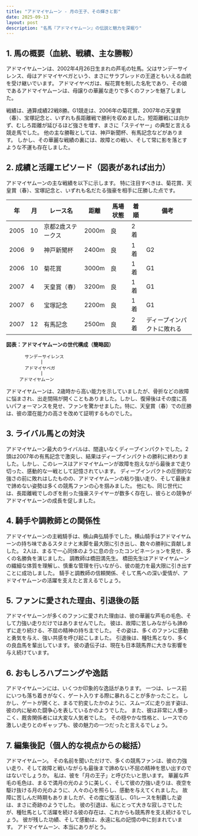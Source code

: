 ```yaml
---
title: "アドマイヤムーン - 月の王子、その輝きと影"
date: 2025-09-13
layout: post
description: "名馬『アドマイヤムーン』の伝説と魅力を深堀り"
---
```


## 1. 馬の概要（血統、戦績、主な勝鞍）

アドマイヤムーンは、2002年4月26日生まれの芦毛の牡馬。父はサンデーサイレンス、母はアドマイヤベガという、まさにサラブレッドの王道ともいえる血統を受け継いでいます。  アドマイヤベガは、桜花賞を制した名牝であり、その娘であるアドマイヤムーンは、母譲りの華麗な走りで多くのファンを魅了しました。

戦績は、通算成績22戦8勝。G1競走は、2006年の菊花賞、2007年の天皇賞（春）、宝塚記念と、いずれも長距離戦で勝利を収めました。短距離戦には向かず、むしろ距離が延びるほど強さを増す、まさに「ステイヤー」の典型と言える競走馬でした。  他の主な勝鞍としては、神戸新聞杯、有馬記念などがあります。  しかし、その華麗な戦績の裏には、故障との戦い、そして常に影を落とすような不運も存在しました。


## 2. 成績と活躍エピソード（図表があれば出力）

アドマイヤムーンの主な戦績を以下に示します。  特に注目すべきは、菊花賞、天皇賞（春）、宝塚記念と、いずれも名だたる強豪を相手に圧勝した点です。


| 年 | 月 | レース名 | 距離 | 馬場状態 | 着順 | 備考 |
|---|---|---|---|---|---|---|
| 2005 | 10 | 京都2歳ステークス | 2000m | 良 | 2着 |  |
| 2006 | 9 | 神戸新聞杯 | 2400m | 良 | 1着 | G2 |
| 2006 | 10 | 菊花賞 | 3000m | 良 | 1着 | G1 |
| 2007 | 4 | 天皇賞（春） | 3200m | 良 | 1着 | G1 |
| 2007 | 6 | 宝塚記念 | 2200m | 良 | 1着 | G1 |
| 2007 | 12 | 有馬記念 | 2500m | 良 | 2着 | ディープインパクトに敗れる |


**図表：アドマイヤムーンの世代構成（簡略図）**

```
       サンデーサイレンス
             |
       アドマイヤベガ
             |
     アドマイヤムーン
```

アドマイヤムーンは、2歳時から高い能力を示していましたが、骨折などの故障に悩まされ、出走間隔が開くこともありました。しかし、復帰後はその度に高いパフォーマンスを見せ、ファンを驚かせました。特に、天皇賞（春）での圧勝は、彼の潜在能力の高さを改めて証明するものでした。


## 3. ライバル馬との対決

アドマイヤムーン最大のライバルは、間違いなくディープインパクトでした。2頭は2007年の有馬記念で激突し、結果はディープインパクトの勝利に終わりました。しかし、このレースはアドマイヤムーンが故障を抱えながら最後まで走り切った、感動的な一戦として記憶されています。  ディープインパクトの圧倒的な強さの前に敗れはしたものの、アドマイヤムーンの粘り強い走り、そして最後まで諦めない姿勢は多くの競馬ファンの心を掴みました。  他にも、同じ世代には、長距離戦でしのぎを削った強豪ステイヤーが数多く存在し、彼らとの競争がアドマイヤムーンの成長を促しました。


## 4. 騎手や調教師との関係性

アドマイヤムーンの主戦騎手は、横山典弘騎手でした。横山騎手はアドマイヤムーンの持ち味であるスタミナと末脚を最大限に引き出し、数々の勝利に貢献しました。  2人は、まるで一心同体のように息の合ったコンビネーションを見せ、多くの名勝負を演じました。  調教師は橋田満先生。  橋田先生はアドマイヤムーンの繊細な体質を理解し、慎重な管理を行いながら、彼の能力を最大限に引き出すことに成功しました。  騎手と調教師の信頼関係、そして馬への深い愛情が、アドマイヤムーンの活躍を支えたと言えるでしょう。


## 5. ファンに愛された理由、引退後の話

アドマイヤムーンが多くのファンに愛された理由は、彼の華麗な芦毛の毛色、そして力強い走りだけではありませんでした。  彼は、故障に苦しみながらも諦めずに走り続ける、不屈の精神の持ち主でした。  その姿は、多くのファンに感動と勇気を与え、強い共感を呼び起こしました。  引退後は、種牡馬となり、多くの良血馬を輩出しています。  彼の遺伝子は、現在も日本競馬界に大きな影響を与え続けています。


## 6. おもしろハプニングや逸話

アドマイヤムーンには、いくつか印象的な逸話があります。  一つは、レース前にいつも落ち着きがなく、ゲート入りする際に暴れることが多かったこと。  しかし、ゲートが開くと、まるで豹変したかのように、スムーズに走り出す姿は、彼の内に秘めた闘争心を表しているかのようでした。  また、彼は非常に人懐っこく、厩舎関係者には大変な人気者でした。  その穏やかな性格と、レースでの激しい走りとのギャップも、彼の魅力の一つだったと言えるでしょう。


## 7. 編集後記（個人的な視点からの総括）

アドマイヤムーン。  その名前を聞いただけで、多くの競馬ファンは、彼の力強い走り、そして故障と戦いながらも最後まで諦めない不屈の精神を思い出すのではないでしょうか。  私は、彼を「月の王子」と呼びたいと思います。  華麗な芦毛の毛色は、まるで満月の光のように美しく、そして彼の力強い走りは、夜空を駆け抜ける月の光のように、人々の心を照らし、感動を与えてくれました。  故障に苦しんだ時期もありましたが、その度に復活し、G1レースを制覇した姿は、まさに奇跡のようでした。  彼の引退は、私にとって大きな寂しさでしたが、種牡馬として活躍を続ける彼の存在は、これからも競馬界を支え続けるでしょう。  彼が残した功績、そして感動は、永遠に私の記憶の中に刻まれています。  アドマイヤムーン、本当にありがとう。
